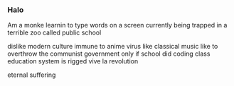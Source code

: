 ### Halo

Am a monke learnin to type words on a screen
currently being trapped in a terrible zoo called public school

dislike modern culture
immune to anime virus
like classical music
like to overthrow the communist government
only if school did coding class
education system is rigged
vive la revolution

eternal suffering

